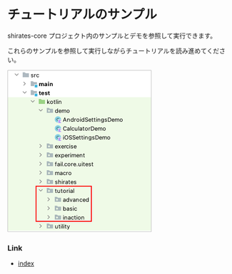 # チュートリアルのサンプル

shirates-core プロジェクト内のサンプルとデモを参照して実行できます。

これらのサンプルを参照して実行しながらチュートリアルを読み進めてください。

![](_images/tutorial_samples.png)

### Link

- [index](../index_ja.md)

